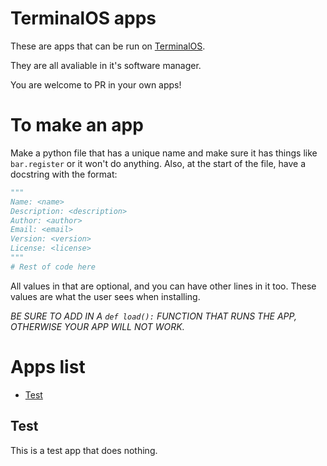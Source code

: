 # TerminalOS apps
These are apps that can be run on [TerminalOS](https://github.com/Tsunami014/TerminalOS).

They are all avaliable in it's software manager.

You are welcome to PR in your own apps!

# To make an app
Make a python file that has a unique name and make sure it has things like `bar.register` or it won't do anything. Also, at the start of the file, have a docstring with the format:
```python
"""
Name: <name>
Description: <description>
Author: <author>
Email: <email>
Version: <version>
License: <license>
"""
# Rest of code here
```
All values in that are optional, and you can have other lines in it too. These values are what the user sees when installing.

*BE SURE TO ADD IN A `def load():` FUNCTION THAT RUNS THE APP, OTHERWISE YOUR APP WILL NOT WORK.*

# Apps list
- [Test](#test)

## Test
This is a test app that does nothing.
